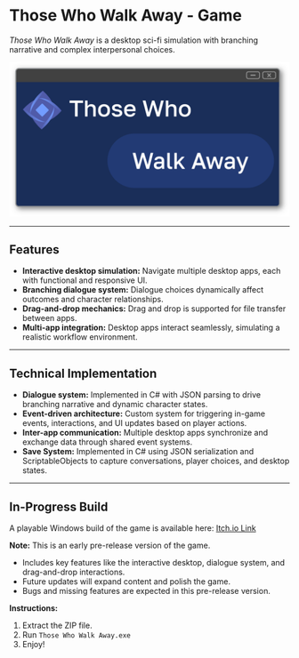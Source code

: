 # Those Who Walk Away - Game

*Those Who Walk Away* is a desktop sci-fi simulation with branching narrative and complex interpersonal choices.

![Game Cover](Images/GameCover.png)

---

## Features
- **Interactive desktop simulation:** Navigate multiple desktop apps, each with functional and responsive UI.  
- **Branching dialogue system:** Dialogue choices dynamically affect outcomes and character relationships.  
- **Drag-and-drop mechanics:** Drag and drop is supported for file transfer between apps.  
- **Multi-app integration:** Desktop apps interact seamlessly, simulating a realistic workflow environment.  

---

## Technical Implementation
- **Dialogue system:** Implemented in C# with JSON parsing to drive branching narrative and dynamic character states.  
- **Event-driven architecture:** Custom system for triggering in-game events, interactions, and UI updates based on player actions.  
- **Inter-app communication:** Multiple desktop apps synchronize and exchange data through shared event systems.  
- **Save System:** Implemented in C# using JSON serialization and ScriptableObjects to capture conversations, player choices, and desktop states.  

---

## In-Progress Build
A playable Windows build of the game is available here: [Itch.io Link](https://ajaytemal.itch.io/those-who-walk-away)

**Note:** This is an early pre-release version of the game.  
- Includes key features like the interactive desktop, dialogue system, and drag-and-drop interactions.  
- Future updates will expand content and polish the game.  
- Bugs and missing features are expected in this pre-release version.  

**Instructions:**  
1. Extract the ZIP file.  
2. Run `Those Who Walk Away.exe`  
3. Enjoy!  



